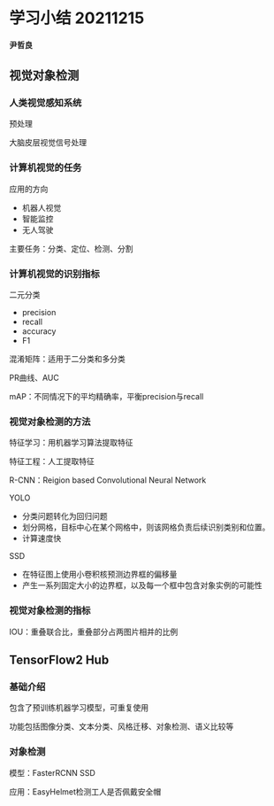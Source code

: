 # 学习小结 20211215

#### 尹哲良

## 视觉对象检测

### 人类视觉感知系统

预处理

大脑皮层视觉信号处理

### 计算机视觉的任务

应用的方向

+ 机器人视觉
+ 智能监控
+ 无人驾驶

主要任务：分类、定位、检测、分割

### 计算机视觉的识别指标

二元分类

+ precision
+ recall
+ accuracy
+ F1

混淆矩阵：适用于二分类和多分类

PR曲线、AUC

mAP：不同情况下的平均精确率，平衡precision与recall

### 视觉对象检测的方法

特征学习：用机器学习算法提取特征

特征工程：人工提取特征

R-CNN：Reigion based Convolutional Neural Network

YOLO

+ 分类问题转化为回归问题
+ 划分网格，目标中心在某个网格中，则该网格负责后续识别类别和位置。
+ 计算速度快

SSD

+ 在特征图上使用小卷积核预测边界框的偏移量
+ 产生一系列固定大小的边界框，以及每一个框中包含对象实例的可能性

### 视觉对象检测的指标

IOU：重叠联合比，重叠部分占两图片相并的比例

## TensorFlow2 Hub

### 基础介绍

包含了预训练机器学习模型，可重复使用

功能包括图像分类、文本分类、风格迁移、对象检测、语义比较等

### 对象检测

模型：FasterRCNN SSD

应用：EasyHelmet检测工人是否佩戴安全帽



